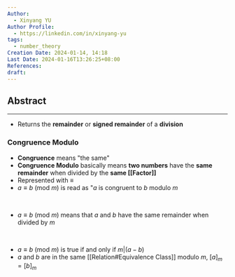 ```yaml
---
Author:
  - Xinyang YU
Author Profile:
  - https://linkedin.com/in/xinyang-yu
tags:
  - number_theory
Creation Date: 2024-01-14, 14:18
Last Date: 2024-01-16T13:26:25+08:00
References: 
draft: 
---
```

## Abstract
---
- Returns the **remainder** or **signed remainder** of a **division**


### Congruence Modulo
- **Congruence** means "the same"
- **Congruence Modulo** basically means **two numbers** have the **same remainder** when divided by the **same [[Factor]]**
- Represented with $\equiv$
- $a \equiv b$ (mod $m$) is read as "$a$ is congruent to $b$ modulo $m$ 
</br>

- $a \equiv b$ (mod $m$) means that $a$ and $b$ have the same remainder when divided by $m$
</br>

- $a \equiv b$ (mod $m$) is true if and only if $m|(a-b)$
- $a$ and $b$ are in the same [[Relation#Equivalence Class]] modulo $m$, $[a]_{m} = [b]_{m}$